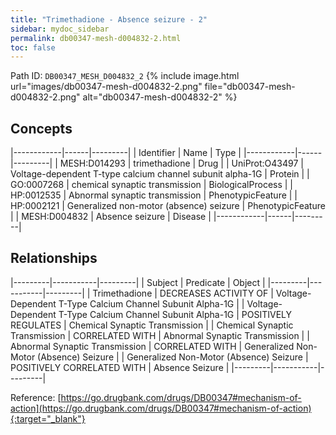 ```yaml
---
title: "Trimethadione - Absence seizure - 2"
sidebar: mydoc_sidebar
permalink: db00347-mesh-d004832-2.html
toc: false 
---
```



Path ID: `DB00347_MESH_D004832_2`
{% include image.html url="images/db00347-mesh-d004832-2.png" file="db00347-mesh-d004832-2.png" alt="db00347-mesh-d004832-2" %}

## Concepts

|------------|------|---------|
| Identifier | Name | Type    |
|------------|------|---------|
| MESH:D014293 | trimethadione | Drug |
| UniProt:O43497 | Voltage-dependent T-type calcium channel subunit alpha-1G | Protein |
| GO:0007268 | chemical synaptic transmission | BiologicalProcess |
| HP:0012535 | Abnormal synaptic transmission | PhenotypicFeature |
| HP:0002121 | Generalized non-motor (absence) seizure | PhenotypicFeature |
| MESH:D004832 | Absence seizure | Disease |
|------------|------|---------|

## Relationships

|---------|-----------|---------|
| Subject | Predicate | Object  |
|---------|-----------|---------|
| Trimethadione | DECREASES ACTIVITY OF | Voltage-Dependent T-Type Calcium Channel Subunit Alpha-1G |
| Voltage-Dependent T-Type Calcium Channel Subunit Alpha-1G | POSITIVELY REGULATES | Chemical Synaptic Transmission |
| Chemical Synaptic Transmission | CORRELATED WITH | Abnormal Synaptic Transmission |
| Abnormal Synaptic Transmission | CORRELATED WITH | Generalized Non-Motor (Absence) Seizure |
| Generalized Non-Motor (Absence) Seizure | POSITIVELY CORRELATED WITH | Absence Seizure |
|---------|-----------|---------|

Reference: [https://go.drugbank.com/drugs/DB00347#mechanism-of-action](https://go.drugbank.com/drugs/DB00347#mechanism-of-action){:target="_blank"}